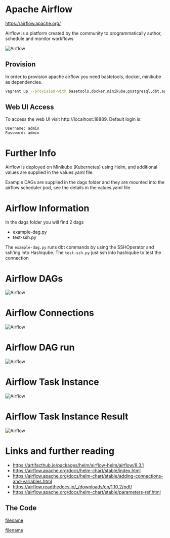 # Apache Airflow
https://airflow.apache.org/

Airflow is a platform created by the community to programmatically author, schedule and monitor workflows


![Airflow](images/airflow-logo.png?raw=true "Airflow")

## Provision

In order to provision apache airflow you need bastetools, docker, minikube as dependencies. 

```bash
vagrant up --provision-with basetools,docker,minikube,postgresql,dbt,apache-airflow
```

## Web UI Access

To access the web UI visit http://localhost:18889. 
Default login is:
```
Username: admin
Password: admin
```

# Further Info
Airflow is deployed on Minikube (Kubernetes) using Helm, and additional values are supplied in the values.yaml file.

Example DAGs are supplied in the dags folder and they are mounted into the airflow scheduler pod, see the details in the values.yaml file
 
# Airflow Information
In the dags folder you will find 2 dags
- example-dag.py
- test-ssh.py

The `example-dag.py` runs dbt commands by using the SSHOperator and ssh'ing into Hashiqube. 
The `test-ssh.py` just ssh into hashiqube to test the connection

# Airflow DAGs
![Airflow](images/airflow_dags.png?raw=true "Airflow")

# Airflow Connections
![Airflow](images/airflow_connections.png?raw=true "Airflow")

# Airflow DAG run
![Airflow](images/airflow_dag_run_dbt.png?raw=true "Airflow")

# Airflow Task Instance
![Airflow](images/airflow_task_instance.png?raw=true "Airflow")

# Airflow Task Instance Result
![Airflow](images/airflow_task_result.png?raw=true "Airflow")

# Links and further reading
- https://artifacthub.io/packages/helm/airflow-helm/airflow/8.3.1
- https://airflow.apache.org/docs/helm-chart/stable/index.html
- https://airflow.apache.org/docs/helm-chart/stable/adding-connections-and-variables.html
- https://airflow.readthedocs.io/_/downloads/en/1.10.2/pdf/
- https://airflow.apache.org/docs/helm-chart/stable/parameters-ref.html

## The Code

[filename](apache-airflow.sh ':include :type=code')

[filename](dags/run-dbt.py ':include :type=code')